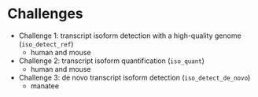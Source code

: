 # Challenges

* Challenge 1: transcript isoform detection with a high-quality genome (`iso_detect_ref`)
  * human and mouse
* Challenge 2: transcript isoform quantification (`iso_quant`)
  * human and mouse
* Challenge 3: de novo transcript isoform detection (`iso_detect_de_novo`)
  * manatee
